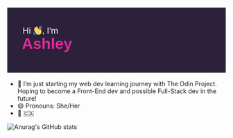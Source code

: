 [![MasterHead](https://github.com/Ashb33/Ashb33/blob/e4bc3f0e5ca2ab600bdf3df9f2bf361177afbda6/header.png)](https://github.com/Ashb33)

<!--
**Ashb33/Ashb33** is a ✨ _special_ ✨ repository because its `README.md` (this file) appears on your GitHub profile.

Here are some ideas to get you started:

- 🔭 I’m currently working...
- 👯 I’m looking to collaborate on ...
- 🤔 I’m looking for help with ...
- 💬 Ask me about ...
- 📫 How to reach me: ...
- ⚡ Fun fact: ...
-->

- 🌱 I’m just starting my web dev learning journey with The Odin Project. Hoping to become a Front-End dev and possible Full-Stack dev in the future!
- 😄 Pronouns: She/Her
- :round_pushpin: :canada:

![Anurag's GitHub stats](https://github-readme-stats.vercel.app/api?username=Ashb33&show_icons=true&theme=synthwave&border_radius=25)

<!--
[![Top Langs](https://github-readme-stats.vercel.app/api/top-langs/?username=Ashb33&theme=synthwave&border_radius=25)](https://github.com/anuraghazra/github-readme-stats)
-->
